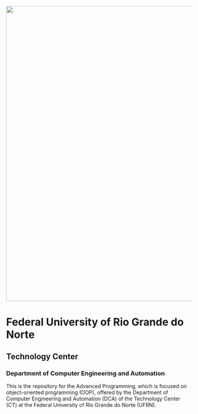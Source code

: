 <center><img width="800" src="https://ct.ufrn.br/wp-content/uploads/2018/08/ct.jpg"></center>

# Federal University of Rio Grande do Norte
## Technology Center
### Department of Computer Engineering and Automation

This is the repository for the Advanced Programming, which is focused on object-oriented programming (OOP), offered by the Department of Computer Engineering and Automation (DCA) of the Technology Center (CT) at the Federal University of Rio Grande do Norte (UFRN).